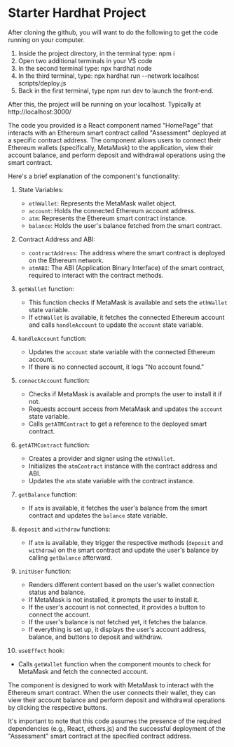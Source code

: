 # Starter Hardhat Project

After cloning the github, you will want to do the following to get the code running on your computer.

1. Inside the project directory, in the terminal type: npm i
2. Open two additional terminals in your VS code
3. In the second terminal type: npx hardhat node
4. In the third terminal, type: npx hardhat run --network localhost scripts/deploy.js
5. Back in the first terminal, type npm run dev to launch the front-end.

After this, the project will be running on your localhost. 
Typically at http://localhost:3000/


The code you provided is a React component named "HomePage" that interacts with an Ethereum smart contract called "Assessment" deployed at a specific contract address. The component allows users to connect their Ethereum wallets (specifically, MetaMask) to the application, view their account balance, and perform deposit and withdrawal operations using the smart contract.

Here's a brief explanation of the component's functionality:

1. State Variables:
   - `ethWallet`: Represents the MetaMask wallet object.
   - `account`: Holds the connected Ethereum account address.
   - `atm`: Represents the Ethereum smart contract instance.
   - `balance`: Holds the user's balance fetched from the smart contract.

2. Contract Address and ABI:
   - `contractAddress`: The address where the smart contract is deployed on the Ethereum network.
   - `atmABI`: The ABI (Application Binary Interface) of the smart contract, required to interact with the contract methods.

3. `getWallet` function:
   - This function checks if MetaMask is available and sets the `ethWallet` state variable.
   - If `ethWallet` is available, it fetches the connected Ethereum account and calls `handleAccount` to update the `account` state variable.

4. `handleAccount` function:
   - Updates the `account` state variable with the connected Ethereum account.
   - If there is no connected account, it logs "No account found."

5. `connectAccount` function:
   - Checks if MetaMask is available and prompts the user to install it if not.
   - Requests account access from MetaMask and updates the `account` state variable.
   - Calls `getATMContract` to get a reference to the deployed smart contract.

6. `getATMContract` function:
   - Creates a provider and signer using the `ethWallet`.
   - Initializes the `atmContract` instance with the contract address and ABI.
   - Updates the `atm` state variable with the contract instance.

7. `getBalance` function:
   - If `atm` is available, it fetches the user's balance from the smart contract and updates the `balance` state variable.

8. `deposit` and `withdraw` functions:
   - If `atm` is available, they trigger the respective methods (`deposit` and `withdraw`) on the smart contract and update the user's balance by calling `getBalance` afterward.

9. `initUser` function:
   - Renders different content based on the user's wallet connection status and balance.
   - If MetaMask is not installed, it prompts the user to install it.
   - If the user's account is not connected, it provides a button to connect the account.
   - If the user's balance is not fetched yet, it fetches the balance.
   - If everything is set up, it displays the user's account address, balance, and buttons to deposit and withdraw.

10. `useEffect` hook:
   - Calls `getWallet` function when the component mounts to check for MetaMask and fetch the connected account.

The component is designed to work with MetaMask to interact with the Ethereum smart contract. When the user connects their wallet, they can view their account balance and perform deposit and withdrawal operations by clicking the respective buttons.

It's important to note that this code assumes the presence of the required dependencies (e.g., React, ethers.js) and the successful deployment of the "Assessment" smart contract at the specified contract address.
